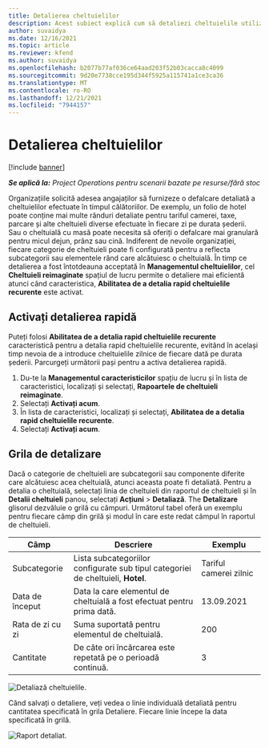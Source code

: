 ```yaml
---
title: Detalierea cheltuielilor
description: Acest subiect explică cum să detaliezi cheltuielile utilizând spațiul de lucru Cheltuieli reimaginat.
author: suvaidya
ms.date: 12/16/2021
ms.topic: article
ms.reviewer: kfend
ms.author: suvaidya
ms.openlocfilehash: b2077b77af036ce64aad203f52b03cacca8c4099
ms.sourcegitcommit: 9d20e7738cce195d344f5925a115741a1ce3ca36
ms.translationtype: MT
ms.contentlocale: ro-RO
ms.lasthandoff: 12/21/2021
ms.locfileid: "7944157"
---
```

# <a name="expense-itemization"></a>Detalierea cheltuielilor

[!include [banner](../includes/banner.md)]

_**Se aplică la:** Project Operations pentru scenarii bazate pe resurse/fără stoc_

Organizațiile solicită adesea angajaților să furnizeze o defalcare detaliată a cheltuielilor efectuate în timpul călătoriilor. De exemplu, un folio de hotel poate conține mai multe rânduri detaliate pentru tariful camerei, taxe, parcare și alte cheltuieli diverse efectuate în fiecare zi pe durata șederii. Sau o cheltuială cu masă poate necesita să oferiți o defalcare mai granulară pentru micul dejun, prânz sau cină. Indiferent de nevoile organizației, fiecare categorie de cheltuieli poate fi configurată pentru a reflecta subcategorii sau elementele rând care alcătuiesc o cheltuială. În timp ce detalierea a fost întotdeauna acceptată în **Managementul cheltuielilor**, cel **Cheltuieli reimaginate** spațiul de lucru permite o detaliere mai eficientă atunci când caracteristica, **Abilitatea de a detalia rapid cheltuielile recurente** este activat.  

## <a name="enable-quick-itemization"></a>Activați detalierea rapidă 

Puteți folosi **Abilitatea de a detalia rapid cheltuielile recurente** caracteristică pentru a detalia rapid cheltuielile recurente, evitând în același timp nevoia de a introduce cheltuielile zilnice de fiecare dată pe durata șederii. Parcurgeți următorii pași pentru a activa detalierea rapidă.

1. Du-te la **Managementul caracteristicilor** spațiu de lucru și în lista de caracteristici, localizați și selectați, **Rapoartele de cheltuieli reimaginate**. 
2. Selectați **Activați acum**. 
3. În lista de caracteristici, localizați și selectați, **Abilitatea de a detalia rapid cheltuielile recurente**.
4. Selectați **Activați acum**. 

## <a name="itemization-grid"></a>Grila de detalizare 

Dacă o categorie de cheltuieli are subcategorii sau componente diferite care alcătuiesc acea cheltuială, atunci aceasta poate fi detaliată. Pentru a detalia o cheltuială, selectați linia de cheltuieli din raportul de cheltuieli și în **Detalii cheltuieli** panou, selectați **Acțiuni** > **Detaliază**. The **Detalizare** glisorul dezvăluie o grilă cu câmpuri. Următorul tabel oferă un exemplu pentru fiecare câmp din grilă și modul în care este redat câmpul în raportul de cheltuieli. 

|     Câmp          |     Descriere                                                                                  |     Exemplu              |
|--------------------|--------------------------------------------------------------------------------------------------|--------------------------|
|     Subcategorie    |     Lista subcategoriilor configurate sub tipul categoriei de cheltuieli, **Hotel**.             |     Tariful camerei zilnic      |
|     Data de început     |     Data la care elementul de cheltuială a fost efectuat pentru prima dată.                                           |     13.09.2021           |
|     Rata de zi cu zi     |     Suma suportată pentru elementul de cheltuială.                                                    |     200                  |
|     Cantitate       |     De câte ori încărcarea este repetată pe o perioadă continuă.                       |     3                    |

![Detaliază cheltuielile.](media/Itemization%20screen%201.png)

Când salvați o detaliere, veți vedea o linie individuală detaliată pentru cantitatea specificată în grila Detaliere. Fiecare linie începe la data specificată în grilă.

![Raport detaliat.](media/Itemization%20screen%202.png)

